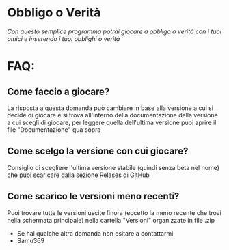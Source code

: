 # Obbligo o Verità
*Con questo semplice programma potrai giocare a obbligo o verità con i tuoi amici e inserendo i tuoi obblighi o verità*
# FAQ:
## Come faccio a giocare?
La risposta a questa domanda può cambiare in base alla versione a cui si decide di giocare e si trova all'interno della documentazione della versione a cui scegli di giocare, per leggere quella dell'ultima versione puoi aprire il file "Documentazione" qua sopra
## Come scelgo la versione con cui giocare?
Consiglio di scegliere l'ultima versione stabile (quindi senza beta nel nome) che puoi scaricare dalla sezione Relases di GitHub
## Come scarico le versioni meno recenti?
Puoi trovare tutte le versioni uscite finora (eccetto la meno recente che trovi nella schermata principale) nella cartella "Versioni" organizzate in file .zip

- Se hai qualche altra domanda non esitare a contattarmi
- Samu369